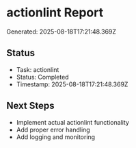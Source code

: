 # actionlint Report

Generated: 2025-08-18T17:21:48.369Z

## Status
- Task: actionlint
- Status: Completed
- Timestamp: 2025-08-18T17:21:48.369Z

## Next Steps
- Implement actual actionlint functionality
- Add proper error handling
- Add logging and monitoring
